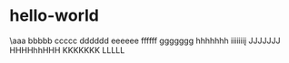 # hello-world
\aaa
bbbbb
ccccc
dddddd
eeeeee
ffffff
ggggggg
hhhhhhh
iiiiiiiį
JJJJJJJ
HHHHhhHHH
KKKKKKK
LLLLL
